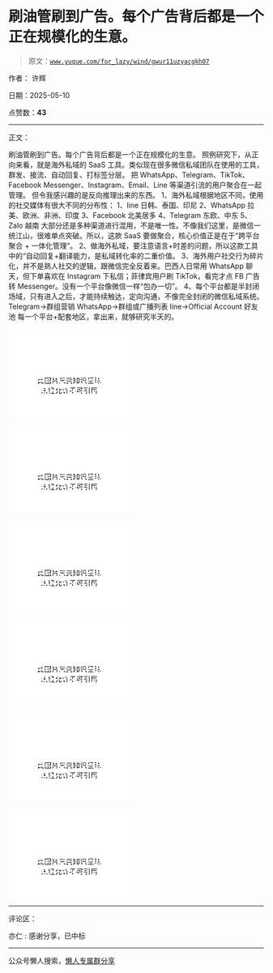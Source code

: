 # 刷油管刷到广告。每个广告背后都是一个正在规模化的生意。

> 原文：[`www.yuque.com/for_lazy/wind/gwur11uzyacgkh07`](https://www.yuque.com/for_lazy/wind/gwur11uzyacgkh07)

作者： 许辉

日期：2025-05-10

点赞数：**43**

* * *

正文：

刷油管刷到广告。每个广告背后都是一个正在规模化的生意。
照例研究下，从正向来看，就是海外私域的 SaaS 工具。类似现在很多微信私域团队在使用的工具，群发、接流、自动回复、打标签分层。
把 WhatsApp、Telegram、TikTok、Facebook
Messenger、Instagram、Email、Line 等渠道引流的用户聚合在一起管理。 但令我感兴趣的是反向推理出来的东西。
1、海外私域根据地区不同，使用的社交媒体有很大不同的分布性： 1、line 日韩、泰国、印尼 2、WhatsApp 拉美、欧洲、非洲、印度
3、Facebook 北美居多 4、Telegram 东欧、中东 5、Zalo 越南
大部分还是多种渠道进行混用，不是唯一性。不像我们这里，是微信一统江山，很难单点突破。所以，这款 SaaS 要做聚合，核心价值正是在于“跨平台聚合 +
一体化管理”。 2、做海外私域，要注意语言+时差的问题，所以这款工具中的“自动回复+翻译能力，是私域转化率的二重价值。
3、海外用户社交行为碎片化，并不是熟人社交的逻辑，跟微信完全反着来。巴西人日常用 WhatsApp 聊天，但下单喜欢在 Instagram
下私信；菲律宾用户刷 TikTok，看完才点 FB 广告转 Messenger。没有一个平台像微信一样“包办一切”。
4、每个平台都是半封闭场域，只有进入之后，才能持续触达，定向沟通，不像完全封闭的微信私域系统。 Telegram→群组营销 WhatsApp→群组或广播列表
line→Official Account 好友池 每一个平台+配套地区，拿出来，就够研究半天的。

![](img/2c4d8e74bf28058a99b8806def84b019.png "None")

![](img/fdaacf75b8e9a40953de81caa2e15b30.png "None")

![](img/4162dbc4171b7d089f65f924790bdbf0.png "None")

![](img/4fd4413796ddc4ec89030c28e3cd7cf7.png "None")

![](img/6a1c01e25248e82db3243079097c5c93.png "None")

![](img/7d93ff9fe7abc17c7ac8303a4b4781bb.png "None")

* * *

评论区：

亦仁 : 感谢分享，已中标

* * *

公众号懒人搜索，[懒人专属群分享](https://lazybook.fun/#/blog/group)